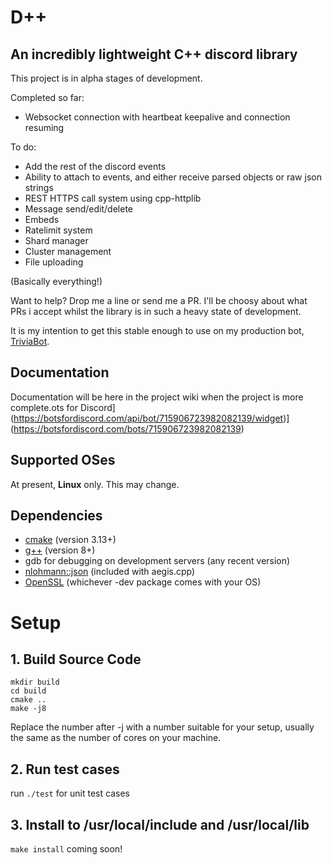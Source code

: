 # D++
## An incredibly lightweight C++ discord library

This project is in alpha stages of development.

Completed so far:

* Websocket connection with heartbeat keepalive and connection resuming

To do:

* Add the rest of the discord events
* Ability to attach to events, and either receive parsed objects or raw json strings
* REST HTTPS call system using cpp-httplib
* Message send/edit/delete
* Embeds
* Ratelimit system
* Shard manager
* Cluster management
* File uploading

(Basically everything!)

Want to help? Drop me a line or send me a PR. I'll be choosy about what PRs i accept whilst the library is in such a heavy state of development.

It is my intention to get this stable enough to use on my production bot, [TriviaBot](https://github.com/brainboxdotcc/triviabot).

## Documentation

Documentation will be here in the project wiki when the project is more complete.ots for Discord](https://botsfordiscord.com/api/bot/715906723982082139/widget)](https://botsfordiscord.com/bots/715906723982082139)

## Supported OSes

At present, **Linux** only. This may change.

## Dependencies

* [cmake](https://cmake.org/) (version 3.13+)
* [g++](https://gcc.gnu.org) (version 8+)
* gdb for debugging on development servers (any recent version)
* [nlohmann::json](https://github.com/nlohmann/json) (included with aegis.cpp)
* [OpenSSL](https://openssl.org/) (whichever -dev package comes with your OS)

# Setup

## 1. Build Source Code

    mkdir build
    cd build
    cmake ..
    make -j8
    
Replace the number after -j with a number suitable for your setup, usually the same as the number of cores on your machine.

## 2. Run test cases

run `./test` for unit test cases

## 3. Install to /usr/local/include and /usr/local/lib

`make install` coming soon!
